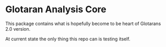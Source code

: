 Glotaran Analysis Core
======================

This package contains what is hopefully become to be heart of Glotarans 2.0 version.

At current state the only thing this repo can is testing itself.
